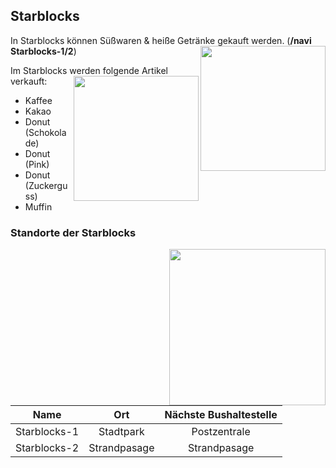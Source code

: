 ## Starblocks

In Starblocks können Süßwaren & heiße Getränke gekauft werden. (**/navi Starblocks-1/2**) <img align="right" width="200" eight="150" src="../../../assets/image/biz/Starblocks-Kaufmenü.png"> 

Im Starblocks werden folgende Artikel verkauft: <img align="right" width="200" eight="150" src="../../../assets/image/biz/Starblocks-1.png">
+ Kaffee
+ Kakao
+ Donut (Schokolade)
+ Donut (Pink)
+ Donut (Zuckerguss)
+ Muffin 

### Standorte der Starblocks 

<img align="right" width="250" eight="175" src="../../../assets/image/biz/Starblocks-2.png">

| Name | Ort | Nächste Bushaltestelle
|:-:|:-:|:-:|
| Starblocks-1 | Stadtpark | Postzentrale |
| Starblocks-2 | Strandpasage | Strandpasage |
